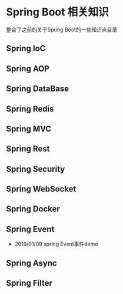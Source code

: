 # Spring Boot 相关知识
整合了之前的关于Spring Boot的一些知识点目录

## Spring IoC

## Spring AOP

## Spring DataBase

## Spring Redis

## Spring MVC

## Spring Rest

## Spring Security

## Spring WebSocket 

## Spring Docker

## Spring Event
- 2019/01/09
spring Event事件demo
## Spring Async

## Spring Filter

